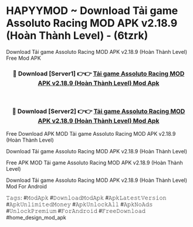 # HAPYYMOD ~ Download Tải game Assoluto Racing MOD APK v2.18.9 (Hoàn Thành Level) - (6tzrk)
Download Tải game Assoluto Racing MOD APK v2.18.9 (Hoàn Thành Level) Free Mod APK

<div align="center">
<h3>🔴 Download [Server1] 👉👉 <a href="https://apk-comot.site?title=Tải_game_Assoluto_Racing_MOD_APK_v2.18.9_(Hoàn_Thành_Level)">Tải game Assoluto Racing MOD APK v2.18.9 (Hoàn Thành Level) Mod Apk</a></h3><br>

<h3>🔴 Download [Server2] 👉👉 <a href="https://apk-comot.site?title=Tải_game_Assoluto_Racing_MOD_APK_v2.18.9_(Hoàn_Thành_Level)">Tải game Assoluto Racing MOD APK v2.18.9 (Hoàn Thành Level) Mod Apk</a></h3>
</div>


Free Download APK MOD Tải game Assoluto Racing MOD APK v2.18.9 (Hoàn Thành Level)

Download Tải game Assoluto Racing MOD APK v2.18.9 (Hoàn Thành Level) 

Free APK MOD Tải game Assoluto Racing MOD APK v2.18.9 (Hoàn Thành Level) 

Download Tải game Assoluto Racing MOD APK v2.18.9 (Hoàn Thành Level) Mod For Android

𝚃𝚊𝚐𝚜: #𝙼𝚘𝚍𝙰𝚙𝚔 #𝙳𝚘𝚠𝚗𝚕𝚘𝚊𝚍𝙼𝚘𝚍𝙰𝚙𝚔 #𝙰𝚙𝚔𝙻𝚊𝚝𝚎𝚜𝚝𝚅𝚎𝚛𝚜𝚒𝚘𝚗 #𝙰𝚙𝚔𝚄𝚗𝚕𝚒𝚖𝚒𝚝𝚎𝚍𝙼𝚘𝚗𝚎𝚢 #𝙰𝚙𝚔𝚄𝚗𝚕𝚘𝚌𝚔𝙰𝚕𝚕 #𝙰𝚙𝚔𝙽𝚘𝙰𝚍𝚜 #𝚄𝚗𝚕𝚘𝚌𝚔𝙿𝚛𝚎𝚖𝚒𝚞𝚖 #𝙵𝚘𝚛𝙰𝚗𝚍𝚛𝚘𝚒𝚍 #𝙵𝚛𝚎𝚎𝙳𝚘𝚠𝚗𝚕𝚘𝚊𝚍 #home_design_mod_apk